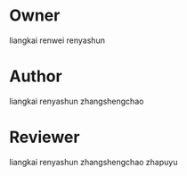 # Owner
liangkai
renwei
renyashun

# Author 
liangkai
renyashun
zhangshengchao

# Reviewer
liangkai
renyashun
zhangshengchao
zhapuyu